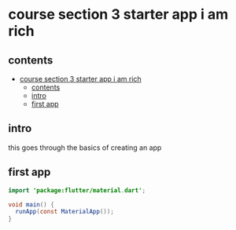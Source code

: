 # course section 3 starter app i am rich

## contents

- [course section 3 starter app i am rich](#course-section-3-starter-app-i-am-rich)
  - [contents](#contents)
  - [intro](#intro)
  - [first app](#first-app)

## intro

this goes through the basics of creating an app

## first app

```java
import 'package:flutter/material.dart';

void main() {
  runApp(const MaterialApp());
}

```